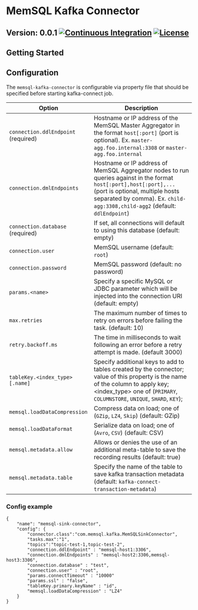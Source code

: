 # MemSQL Kafka Connector
## Version: 0.0.1 [![Continuous Integration](https://circleci.com/gh/memsql/memsql-kafka-connector/tree/master.svg?style=shield)](https://circleci.com/gh/memsql/memsql-kafka-connector) [![License](http://img.shields.io/:license-Apache%202-brightgreen.svg)](http://www.apache.org/licenses/LICENSE-2.0.txt)

## Getting Started

## Configuration

The `memsql-kafka-connector` is configurable via property file that should be
specified before starting kafka-connect job.

| Option                               | Description
| -                                    | -
| `connection.ddlEndpoint`  (required) | Hostname or IP address of the MemSQL Master Aggregator in the format `host[:port]` (port is optional). Ex. `master-agg.foo.internal:3308` or `master-agg.foo.internal`
| `connection.dmlEndpoints`            | Hostname or IP address of MemSQL Aggregator nodes to run queries against in the format `host[:port],host[:port],...` (port is optional, multiple hosts separated by comma). Ex. `child-agg:3308,child-agg2` (default: `ddlEndpoint`)
| `connection.database`     (required) | If set, all connections will default to using this database (default: empty)
| `connection.user`                    | MemSQL username (default: `root`)
| `connection.password`                | MemSQL password (default: no password)
| `params.<name>`                      | Specify a specific MySQL or JDBC parameter which will be injected into the connection URI (default: empty)
| `max.retries`                        | The maximum number of times to retry on errors before failing the task. (default: 10)
| `retry.backoff.ms`                   | The time in milliseconds to wait following an error before a retry attempt is made. (default 3000)
| `tableKey.<index_type>[.name]`       | Specify additional keys to add to tables created by the connector; value of this property is the name of the column to apply key; <index_type> one of (`PRIMARY`, `COLUMNSTORE`, `UNIQUE`, `SHARD`, `KEY`);
| `memsql.loadDataCompression`         | Compress data on load; one of (`GZip`, `LZ4`, `Skip`) (default: GZip)
| `memsql.loadDataFormat`              | Serialize data on load; one of (`Avro`, `CSV`) (default: CSV)
| `memsql.metadata.allow`              | Allows or denies the use of an additional meta-table to save the recording results (default: true)
| `memsql.metadata.table`              | Specify the name of the table to save kafka transaction metadata (default: `kafka-connect-transaction-metadata`) 

### Config example
```
{
    "name": "memsql-sink-connector",
    "config": {
        "connector.class":"com.memsql.kafka.MemSQLSinkConnector",
        "tasks.max":"1",
        "topics":"topic-test-1,topic-test-2",
        "connection.ddlEndpoint" : "memsql-host1:3306",
        "connection.dmlEndpoints" : "memsql-host2:3306,memsql-host3:3306",
        "connection.database" : "test",
        "connection.user" : "root",
        "params.connectTimeout" : "10000"
        "params.ssl" : "false",
        "tableKey.primary.keyName" : "id",
        "memsql.loadDataCompression" : "LZ4"
    }
}
```